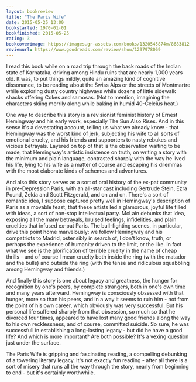 ```yaml
---
layout: bookreview
title: "The Paris Wife"
date: 2015-05-25 13:00
bookstarted: 1970-01-01
bookfinished: 2015-05-25
rating: 3
bookcoverimage: https://images.gr-assets.com/books/1320545874m/8683812.jpg
reviewurl: https://www.goodreads.com/review/show/1297978069
---
```


I read this book while on a road trip through the back roads of the Indian state of Karnataka, driving among Hindu ruins that are nearly 1,000 years old. It was, to put things mildly, quite an amazing kind of cognitive dissonance, to be reading about the Swiss Alps or the streets of Montmartre while exploring dusty country highways while dozens of little sidewalk shacks offering Cokes and samosas. (Not to mention, imagining the characters skiing merrily along while baking in humid 40-Celcius heat.)



One way to describe this story is a revisionist feminist history of Ernest Hemingway and his early work, especially The Sun Also Rises. And in this sense it's a devestating account, telling us what we already know - that Hemingway was the worst kind of jerk, subjecting his wife to all sorts of emotional cruelty, and his friends and supporters to nasty rebukes and vicious betrayals. Layered on top of that is the observation waiting to be made, that Hemingway's artistic insistence on truth, on writing a story with the minimum and plain language, contrasted sharply with the way he lived his life, lying to his wife as a matter of course and escaping his dilemmas with the most elaborate kinds of schemes and adventures.



And also this story serves as a sort of oral history of the ex-pat community in pre-Depression Paris, with an all-star cast including Gertrude Stein, Ezra Pound, Zelda and Scott Fitzgerald, and on and on. There's a sort of romantic idea, I suppose captured pretty well in Hemingway's description of Paris as a movable feast, that these artists led a glamorous, joyful life filled with ideas, a sort of non-stop intellectual party. McLain debunks that idea, exposing all the many betrayals, bruised feelings, infidelities, and plain cruelties that infused ex-pat Paris. The bull-fighting scenes, in particular, drive this point home marvelously: we follow Hemingway and his compatriots to Madrid, ostensibly in search of, I don't know, truth, or perhaps the experience of humanity driven to the limit, or the like. In fact what we see is the glorification of terrible cruelty in the name of cheap thrills - and of course I mean cruelty both inside the ring (with the matador and the bulls) and outside the ring (with the tense and ridiculous squabbling among Hemingway and friends.)



And finally this story is one about legacy and greatness, the hunger for recognition by one's peers, by complete strangers, both in one's own time and many years afterward. Hemingway is consciously obsessed with that hunger, more so than his peers, and in a way it seems to ruin him - not from the point of his own career, which obviously was very successful. But his personal life suffered sharply from that obsession, so much so that he divorced four times, appeared to have lost many good friends along the way to his own recklessness, and of course, committed suicide. So sure, he was successfull in establishing a long-lasting legacy - but did he have a good life? And which is more important? Are both possible? It's a vexing question just under the surface.



The Paris Wife is gripping and fascinating reading, a compelling debunking of a towering literary legacy. It's not exactly fun reading - after all there is a sort of misery that runs all the way through the story, nearly from beginning to end - but it's certainly worthwhile.